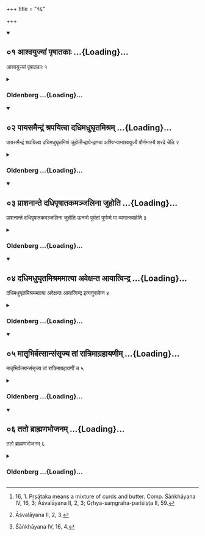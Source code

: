 +++
title = "१६"

+++
<div class="js_include" includetitle="true" newlevelforh1="2" unfilled url="/vedAH_yajuH/vAjasaneyam/sUtram/pAraskara-gRhyam/vishvAsa-prastutiH/2/16/01_AshvayujyAM_pRShAtakAH.md">
<details open><summary><h2>०१ आश्वयुज्यां पृषातकाः ...{Loading}...</h2></summary>

आश्वयुज्यां पृषातकाः १
</details>
</div>
<div class="js_include collapsed" newlevelforh1="3" title="Oldenberg" unfilled url="/vedAH_yajuH/vAjasaneyam/sUtram/pAraskara-gRhyam/oldenberg/2/16/01_AshvayujyAM_pRShAtakAH.md">
<details><summary><h3>Oldenberg ...{Loading}...</h3></summary>

1 [^1] . On the full-moon day of Āśvayuja the (offerings of) Pṛśhātakas (are made).


[^1]:  16, 1. Pṛṣātaka means a mixture of curds and butter. Comp. Śāṅkhāyana IV, 16, 3; Āśvalāyana II, 2, 3; Gṛhya-saṃgraha-pariśiṣṭa II, 59.


</details>
</div>
<div class="js_include" includetitle="true" newlevelforh1="2" unfilled url="/vedAH_yajuH/vAjasaneyam/sUtram/pAraskara-gRhyam/vishvAsa-prastutiH/2/16/02_pAyasamaindraM_shrapayitvA_dadhimadhughRtamishr.md">
<details open><summary><h2>०२ पायसमैन्द्रं श्रपयित्वा दधिमधुघृतमिश्रम् ...{Loading}...</h2></summary>

पायसमैन्द्रं श्रपयित्वा दधिमधुघृतमिश्रं जुहोतीन्द्रायेन्द्राण्या अश्विभ्यामाश्वयुज्यै पौर्णमास्यै शरदे चेति २
</details>
</div>
<div class="js_include collapsed" newlevelforh1="3" title="Oldenberg" unfilled url="/vedAH_yajuH/vAjasaneyam/sUtram/pAraskara-gRhyam/oldenberg/2/16/02_pAyasamaindraM_shrapayitvA_dadhimadhughRtamishr.md">
<details><summary><h3>Oldenberg ...{Loading}...</h3></summary>

2. Having cooked milk-rice for Indra he sacrifices it, mixed with curds, honey, and ghee, to Indra, Indrāṇī, the two Aśvins, the full moon of Āśvayuja, and to the autumn.

</details>
</div>
<div class="js_include" includetitle="true" newlevelforh1="2" unfilled url="/vedAH_yajuH/vAjasaneyam/sUtram/pAraskara-gRhyam/vishvAsa-prastutiH/2/16/03_prAshanAnte_dadhipRShAtakamanjalinA_juhoti.md">
<details open><summary><h2>०३ प्राशनान्ते दधिपृषातकमञ्जलिना जुहोति ...{Loading}...</h2></summary>

प्राशनान्ते दधिपृषातकमञ्जलिना जुहोति ऊनम्मे पूर्यतां पूर्णम्मे मा व्यगात्स्वाहेति ३
</details>
</div>
<div class="js_include collapsed" newlevelforh1="3" title="Oldenberg" unfilled url="/vedAH_yajuH/vAjasaneyam/sUtram/pAraskara-gRhyam/oldenberg/2/16/03_prAshanAnte_dadhipRShAtakamanjalinA_juhoti.md">
<details><summary><h3>Oldenberg ...{Loading}...</h3></summary>

3 [^2] . After he has eaten (his portion of the sacrificial food), he sacrifices with his joined hands a Pṛṣātaka prepared with curds, with the words, 'May what is deficient be made full to me; may what is full not decay to me. Svāhā!'


[^2]:  Āśvalāyana II, 2, 3.


</details>
</div>
<div class="js_include" includetitle="true" newlevelforh1="2" unfilled url="/vedAH_yajuH/vAjasaneyam/sUtram/pAraskara-gRhyam/vishvAsa-prastutiH/2/16/04_dadhimadhughRtamishramamAtyA_avexanta_AyAtvindr.md">
<details open><summary><h2>०४ दधिमधुघृतमिश्रममात्या अवेक्षन्त आयात्विन्द्र ...{Loading}...</h2></summary>

दधिमधुघृतमिश्रममात्या अवेक्षन्त आयात्विन्द्र इत्यनुवाकेन ४
</details>
</div>
<div class="js_include collapsed" newlevelforh1="3" title="Oldenberg" unfilled url="/vedAH_yajuH/vAjasaneyam/sUtram/pAraskara-gRhyam/oldenberg/2/16/04_dadhimadhughRtamishramamAtyA_avexanta_AyAtvindr.md">
<details><summary><h3>Oldenberg ...{Loading}...</h3></summary>

4. The inmates of the house look at the mixture of curds, honey, and ghee, with the Anuvāka,

'May Indra come hither' (Vāj. Saṃh. XX, 47 seqq.).

</details>
</div>
<div class="js_include" includetitle="true" newlevelforh1="2" unfilled url="/vedAH_yajuH/vAjasaneyam/sUtram/pAraskara-gRhyam/vishvAsa-prastutiH/2/16/05_mAtRbhirvatsAnsaMsRjya_tAM_rAtrimAgrahAyaNIm.md">
<details open><summary><h2>०५ मातृभिर्वत्सान्संसृज्य तां रात्रिमाग्रहायणीम् ...{Loading}...</h2></summary>

मातृभिर्वत्सान्संसृज्य तां रात्रिमाग्रहायणीं च ५
</details>
</div>
<div class="js_include collapsed" newlevelforh1="3" title="Oldenberg" unfilled url="/vedAH_yajuH/vAjasaneyam/sUtram/pAraskara-gRhyam/oldenberg/2/16/05_mAtRbhirvatsAnsaMsRjya_tAM_rAtrimAgrahAyaNIm.md">
<details><summary><h3>Oldenberg ...{Loading}...</h3></summary>

5 [^3] . They let the calves join their mothers that night and the Āgrahāyaṇī night.


[^3]:  Śāṅkhāyana IV, 16, 4.


</details>
</div>
<div class="js_include" includetitle="true" newlevelforh1="2" unfilled url="/vedAH_yajuH/vAjasaneyam/sUtram/pAraskara-gRhyam/vishvAsa-prastutiH/2/16/06_tato_brAhmaNabhojanam.md">
<details open><summary><h2>०६ ततो ब्राह्मणभोजनम् ...{Loading}...</h2></summary>

ततो ब्राह्मणभोजनम् ६
</details>
</div>
<div class="js_include collapsed" newlevelforh1="3" title="Oldenberg" unfilled url="/vedAH_yajuH/vAjasaneyam/sUtram/pAraskara-gRhyam/oldenberg/2/16/06_tato_brAhmaNabhojanam.md">
<details><summary><h3>Oldenberg ...{Loading}...</h3></summary>

6. Then (follows) the feeding of the Brāhmaṇas.

</details>
</div>